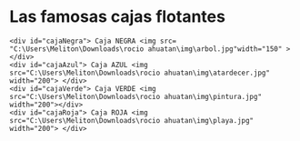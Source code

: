<!DOCTYPE html>
<html lang="es-ES">
<head>
    <title>PRÁCTICA</title>
    <meta charset="utf-8">
    <style> 

body{
    color:white;
}

h1{
    color:black;
}

div {
    width: 300px;
    height: 200px;
    padding: 30px;
    text-align: center;
    border-radius: 40px;
}

#cajaNegra {
    background-color: black;
    float: left;
}

#cajaAzul {
    background-color: blue;
    float: right;
}

#cajaVerde {
    background-color: green;
    float: left;
}

#cajaRoja {
    background-color: red;
    float: right;
}
</style>
</head>
<body>
    <h1>Las famosas cajas flotantes</h1>
   
	
    <div id="cajaNegra"> Caja NEGRA <img src= "C:\Users\Meliton\Downloads\rocio ahuatan\img\arbol.jpg"width="150" > </div>	  
    <div id="cajaAzul"> Caja AZUL <img src="C:\Users\Meliton\Downloads\rocio ahuatan\img\atardecer.jpg" width="200"> </div>
    <div id="cajaVerde"> Caja VERDE <img src="C:\Users\Meliton\Downloads\rocio ahuatan\img\pintura.jpg" width="200"></div>
    <div id="cajaRoja"> Caja ROJA <img src="C:\Users\Meliton\Downloads\rocio ahuatan\img\playa.jpg" width="200"> </div>
</body>
</html>
